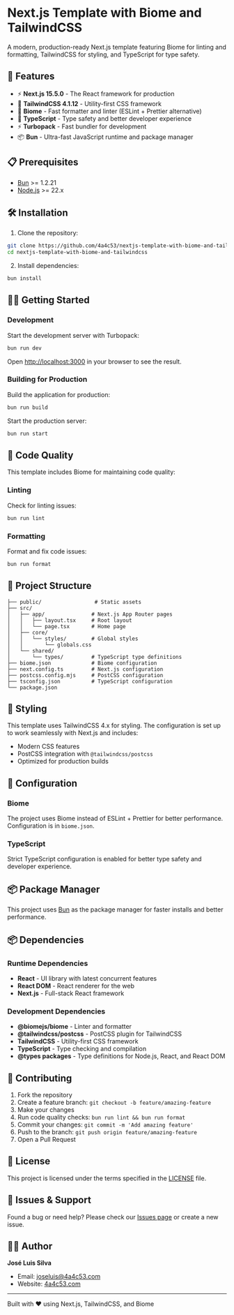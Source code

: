 # Next.js Template with Biome and TailwindCSS

A modern, production-ready Next.js template featuring Biome for linting and formatting, TailwindCSS for styling, and TypeScript for type safety.

## 🚀 Features

- ⚡ **Next.js 15.5.0** - The React framework for production
- 🎨 **TailwindCSS 4.1.12** - Utility-first CSS framework
- 🔧 **Biome** - Fast formatter and linter (ESLint + Prettier alternative)
- 📝 **TypeScript** - Type safety and better developer experience
- ⚡ **Turbopack** - Fast bundler for development
- 📦 **Bun** - Ultra-fast JavaScript runtime and package manager

## 📋 Prerequisites

- [Bun](https://bun.sh/) >= 1.2.21
- [Node.js](https://nodejs.org/en) >= 22.x

## 🛠️ Installation

1. Clone the repository:
```bash
git clone https://github.com/4a4c53/nextjs-template-with-biome-and-tailwindcss
cd nextjs-template-with-biome-and-tailwindcss
```

2. Install dependencies:
```bash
bun install
```

## 🏃‍♂️ Getting Started

### Development

Start the development server with Turbopack:
```bash
bun run dev
```

Open [http://localhost:3000](http://localhost:3000) in your browser to see the result.

### Building for Production

Build the application for production:
```bash
bun run build
```

Start the production server:
```bash
bun run start
```

## 🧹 Code Quality

This template includes Biome for maintaining code quality:

### Linting

Check for linting issues:
```bash
bun run lint
```

### Formatting

Format and fix code issues:
```bash
bun run format
```

## 📁 Project Structure

```
├── public/                 # Static assets
├── src/
│   ├── app/               # Next.js App Router pages
│   │   ├── layout.tsx     # Root layout
│   │   └── page.tsx       # Home page
│   ├── core/
│   │   └── styles/        # Global styles
│   │       └── globals.css
│   └── shared/
│       └── types/         # TypeScript type definitions
├── biome.json             # Biome configuration
├── next.config.ts         # Next.js configuration
├── postcss.config.mjs     # PostCSS configuration
├── tsconfig.json          # TypeScript configuration
└── package.json
```

## 🎨 Styling

This template uses TailwindCSS 4.x for styling. The configuration is set up to work seamlessly with Next.js and includes:

- Modern CSS features
- PostCSS integration with `@tailwindcss/postcss`
- Optimized for production builds

## 🔧 Configuration

### Biome

The project uses Biome instead of ESLint + Prettier for better performance. Configuration is in `biome.json`.

### TypeScript

Strict TypeScript configuration is enabled for better type safety and developer experience.

## 📦 Package Manager

This project uses [Bun](https://bun.sh/) as the package manager for faster installs and better performance.

## 📦 Dependencies

### Runtime Dependencies
- **React** - UI library with latest concurrent features
- **React DOM** - React renderer for the web
- **Next.js** - Full-stack React framework

### Development Dependencies
- **@biomejs/biome** - Linter and formatter
- **@tailwindcss/postcss** - PostCSS plugin for TailwindCSS
- **TailwindCSS** - Utility-first CSS framework
- **TypeScript** - Type checking and compilation
- **@types packages** - Type definitions for Node.js, React, and React DOM


## 🤝 Contributing

1. Fork the repository
2. Create a feature branch: `git checkout -b feature/amazing-feature`
3. Make your changes
4. Run code quality checks: `bun run lint && bun run format`
5. Commit your changes: `git commit -m 'Add amazing feature'`
6. Push to the branch: `git push origin feature/amazing-feature`
7. Open a Pull Request

## 📄 License

This project is licensed under the terms specified in the [LICENSE](LICENSE) file.

## 🐛 Issues & Support

Found a bug or need help? Please check our [Issues page](https://github.com/4a4c53/nextjs-template-with-biome-and-tailwindcss/issues) or create a new issue.

## 👨‍💻 Author

**José Luis Silva**
- Email: joseluis@4a4c53.com
- Website: [4a4c53.com](http://4a4c53.com)

---

Built with ❤️ using Next.js, TailwindCSS, and Biome
